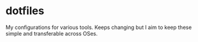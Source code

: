 dotfiles
========

My configurations for various tools. Keeps changing but I aim to keep these simple and transferable across OSes.
